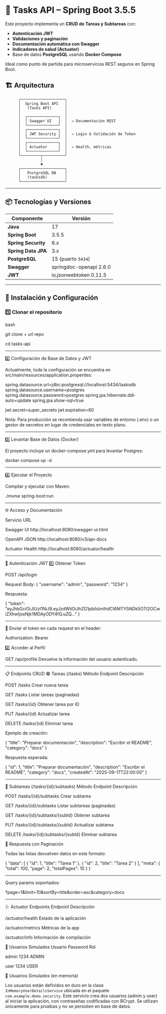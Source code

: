 # 📝 Tasks API – Spring Boot 3.5.5

Este proyecto implementa un **CRUD de Tareas y Subtareas** con:
- **Autenticación JWT**
- **Validaciones y paginación**
- **Documentación automática con Swagger**
- **Indicadores de salud (Actuator)**
- Base de datos **PostgreSQL** usando **Docker Compose**

Ideal como punto de partida para microservicios REST seguros en Spring Boot.

## 🏗️ Arquitectura
          ┌────────────────────┐
          │  Spring Boot API   │
          │   (Tasks API)      │
          │                    │
          │  ┌──────────────┐  │
          │  │ Swagger UI   │  │  → Documentación REST
          │  └──────────────┘  │
          │  ┌──────────────┐  │
          │  │ JWT Security │  │  → Login & Validación de Token
          │  └──────────────┘  │
          │  ┌──────────────┐  │
          │  │ Actuator     │  │  → Health, métricas
          │  └──────────────┘  │
          └─────────┬──────────┘
                    │
                    ▼
          ┌────────────────────┐
          │   PostgreSQL DB    │
          │   (tasksdb)        │
          └────────────────────┘

---

## 📦 Tecnologías y Versiones

| Componente              | Versión |
|------------------------|---------|
| **Java**              | 17 |
| **Spring Boot**       | 3.5.5 |
| **Spring Security**   | 6.x |
| **Spring Data JPA**   | 3.x |
| **PostgreSQL**        | 15 (puerto `5434`) |
| **Swagger**           | springdoc-openapi 2.6.0 |
| **JWT**               | io.jsonwebtoken 0.11.5 |

---

## 🚀 Instalación y Configuración

### 1️⃣ Clonar el repositorio

bash

git clone + url repo

cd tasks-api

---

2️⃣ Configuración de Base de Datos y JWT

Actualmente, toda la configuración se encuentra en src/main/resources/application.properties:

spring.datasource.url=jdbc:postgresql://localhost:5434/tasksdb
spring.datasource.username=postgres
spring.datasource.password=postgres
spring.jpa.hibernate.ddl-auto=update
spring.jpa.show-sql=true

jwt.secret=super_secreto
jwt.expiration=60


Nota: Para producción se recomienda usar variables de entorno (.env) o un gestor de secretos en lugar de credenciales en texto plano.

---

3️⃣ Levantar Base de Datos (Docker)

El proyecto incluye un docker-compose.yml para levantar Postgres:

docker compose up -d

---

4️⃣ Ejecutar el Proyecto

Compilar y ejecutar con Maven:

./mvnw spring-boot:run

---
🌐 Acceso y Documentación

Servicio	URL

Swagger UI	http://localhost:8080/swagger-ui.html

OpenAPI JSON	http://localhost:8080/v3/api-docs

Actuator Health	http://localhost:8080/actuator/health


---
🔑 Autenticación JWT
1️⃣ Obtener Token

POST /api/login

Request Body:
{
  "username": "admin",
  "password": "1234"
}

Respuesta:

{
  "token": "eyJhbGciOiJIUzI1NiJ9.eyJzdWIiOiJhZG1pbiIsImlhdCI6MTY5NDk5OTI2OCwiZXhwIjoxNjk1MDAyODY4fQ.uZQ..."
}

---

📌 Enviar el token en cada request en el header:

Authorization: Bearer <token>

2️⃣ Acceder al Perfil

GET /api/profile
Devuelve la información del usuario autenticado.

---

📋 Endpoints CRUD
🟢 Tareas (/tasks)
Método	Endpoint	Descripción

POST	/tasks	Crear nueva tarea

GET	/tasks	Listar tareas (paginadas)

GET	/tasks/{id}	Obtener tarea por ID

PUT	/tasks/{id}	Actualizar tarea

DELETE	/tasks/{id}	Eliminar tarea


Ejemplo de creación:

{
  "title": "Preparar documentación",
  "description": "Escribir el README",
  "category": "docs"
}

Respuesta esperada:

{
  "id": 1,
  "title": "Preparar documentación",
  "description": "Escribir el README",
  "category": "docs",
  "createdAt": "2025-09-17T22:00:00"
}

---

🔵 Subtareas (/tasks/{id}/subtasks)
Método	Endpoint	Descripción

POST	/tasks/{id}/subtasks	Crear subtarea

GET	/tasks/{id}/subtasks	Listar subtareas (paginadas)

GET	/tasks/{id}/subtasks/{subId}	Obtener subtarea

PUT	/tasks/{id}/subtasks/{subId}	Actualizar subtarea

DELETE	/tasks/{id}/subtasks/{subId}	Eliminar subtarea

📄 Respuesta con Paginación

Todas las listas devuelven datos en este formato:

{
  "data": [
    { "id": 1, "title": "Tarea 1" },
    { "id": 2, "title": "Tarea 2" }
  ],
  "meta": {
    "total": 100,
    "page": 2,
    "totalPages": 10
  }
}

---

Query params soportados:

?page=1&limit=10&sortBy=title&order=asc&category=docs

---

🩺 Actuator Endpoints
Endpoint	Descripción

/actuator/health	Estado de la aplicación

/actuator/metrics	Métricas de la app

/actuator/info	Información de compilación

👥 Usuarios Simulados
Usuario	Password	Rol

admin	1234	ADMIN

user	1234	USER

👥 Usuarios Simulados (en memoria)

Los usuarios están definidos en duro en la clase `InMemoryUserDetailsService` ubicada en el paquete 
`com.example.demo.security`. Este servicio crea dos usuarios (admin y user) al iniciar la aplicación, 
con contraseñas codificadas con BCrypt. Se utilizan únicamente para pruebas y no se persisten en base de datos.





